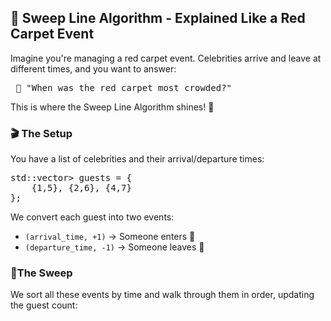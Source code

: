 ## 🧹 Sweep Line Algorithm - Explained Like a Red Carpet Event
Imagine you're managing a red carpet event. Celebrities arrive and leave at different times, and you want to answer:
<pre> 🧐 "When was the red carpet most crowded?"</pre>
This is where the Sweep Line Algorithm shines! 🌟

### 🎬 The Setup
You have a list of celebrities and their arrival/departure times:
<pre>
std::vector<std::pair<int, int>> guests = {
    {1,5}, {2,6}, {4,7}
};
</pre>

We convert each guest into two events:
- `(arrival_time, +1)` -> Someone enters 🚶
- `(departure_time, -1)` -> Someone leaves 👋

### 🧹The Sweep
We sort all these events by time and walk through them in order, updating the guest count: